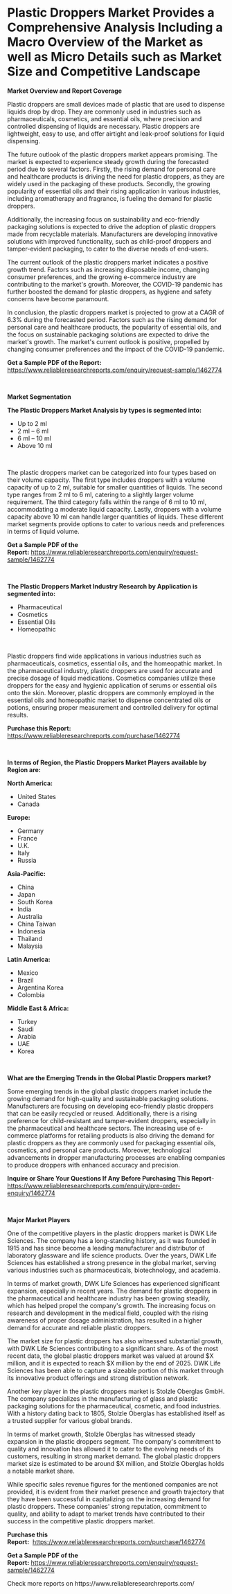 <p><h1>Plastic Droppers Market Provides a Comprehensive Analysis Including a Macro Overview of the Market as well as Micro Details such as Market Size and Competitive Landscape</h1></p><p><strong>Market Overview and Report Coverage</strong></p>
<p><p>Plastic droppers are small devices made of plastic that are used to dispense liquids drop by drop. They are commonly used in industries such as pharmaceuticals, cosmetics, and essential oils, where precision and controlled dispensing of liquids are necessary. Plastic droppers are lightweight, easy to use, and offer airtight and leak-proof solutions for liquid dispensing.</p><p>The future outlook of the plastic droppers market appears promising. The market is expected to experience steady growth during the forecasted period due to several factors. Firstly, the rising demand for personal care and healthcare products is driving the need for plastic droppers, as they are widely used in the packaging of these products. Secondly, the growing popularity of essential oils and their rising application in various industries, including aromatherapy and fragrance, is fueling the demand for plastic droppers.</p><p>Additionally, the increasing focus on sustainability and eco-friendly packaging solutions is expected to drive the adoption of plastic droppers made from recyclable materials. Manufacturers are developing innovative solutions with improved functionality, such as child-proof droppers and tamper-evident packaging, to cater to the diverse needs of end-users.</p><p>The current outlook of the plastic droppers market indicates a positive growth trend. Factors such as increasing disposable income, changing consumer preferences, and the growing e-commerce industry are contributing to the market's growth. Moreover, the COVID-19 pandemic has further boosted the demand for plastic droppers, as hygiene and safety concerns have become paramount.</p><p>In conclusion, the plastic droppers market is projected to grow at a CAGR of 6.3% during the forecasted period. Factors such as the rising demand for personal care and healthcare products, the popularity of essential oils, and the focus on sustainable packaging solutions are expected to drive the market's growth. The market's current outlook is positive, propelled by changing consumer preferences and the impact of the COVID-19 pandemic.</p></p>
<p><strong>Get a Sample PDF of the Report:</strong> <a href="https://www.reliableresearchreports.com/enquiry/request-sample/1462774">https://www.reliableresearchreports.com/enquiry/request-sample/1462774</a></p>
<p>&nbsp;</p>
<p><strong>Market Segmentation</strong></p>
<p><strong>The Plastic Droppers Market Analysis by types is segmented into:</strong></p>
<p><ul><li>Up to 2 ml</li><li>2 ml – 6 ml</li><li>6 ml – 10 ml</li><li>Above 10 ml</li></ul></p>
<p>&nbsp;</p>
<p><p>The plastic droppers market can be categorized into four types based on their volume capacity. The first type includes droppers with a volume capacity of up to 2 ml, suitable for smaller quantities of liquids. The second type ranges from 2 ml to 6 ml, catering to a slightly larger volume requirement. The third category falls within the range of 6 ml to 10 ml, accommodating a moderate liquid capacity. Lastly, droppers with a volume capacity above 10 ml can handle larger quantities of liquids. These different market segments provide options to cater to various needs and preferences in terms of liquid volume.</p></p>
<p><strong>Get a Sample PDF of the Report:</strong>&nbsp;<a href="https://www.reliableresearchreports.com/enquiry/request-sample/1462774">https://www.reliableresearchreports.com/enquiry/request-sample/1462774</a></p>
<p>&nbsp;</p>
<p><strong>The Plastic Droppers Market Industry Research by Application is segmented into:</strong></p>
<p><ul><li>Pharmaceutical</li><li>Cosmetics</li><li>Essential Oils</li><li>Homeopathic</li></ul></p>
<p>&nbsp;</p>
<p><p>Plastic droppers find wide applications in various industries such as pharmaceuticals, cosmetics, essential oils, and the homeopathic market. In the pharmaceutical industry, plastic droppers are used for accurate and precise dosage of liquid medications. Cosmetics companies utilize these droppers for the easy and hygienic application of serums or essential oils onto the skin. Moreover, plastic droppers are commonly employed in the essential oils and homeopathic market to dispense concentrated oils or potions, ensuring proper measurement and controlled delivery for optimal results.</p></p>
<p><strong>Purchase this Report:</strong>&nbsp; <a href="https://www.reliableresearchreports.com/purchase/1462774">https://www.reliableresearchreports.com/purchase/1462774</a></p>
<p>&nbsp;</p>
<p><strong>In terms of Region, the Plastic Droppers Market Players available by Region are:</strong></p>
<p>
    <p> <strong> North America: </strong>
        <ul>
            <li>United States</li>
            <li>Canada</li>
        </ul>
        </p> 
    <p> <strong> Europe: </strong>
        <ul>
            <li>Germany</li>
            <li>France</li>
            <li>U.K.</li>
            <li>Italy</li>
            <li>Russia</li>
        </ul>
        </p> 
    <p> <strong> Asia-Pacific: </strong>
        <ul>
            <li>China</li>
            <li>Japan</li>
            <li>South Korea</li>
            <li>India</li>
            <li>Australia</li>
            <li>China Taiwan</li>
            <li>Indonesia</li>
            <li>Thailand</li>
            <li>Malaysia</li>
        </ul>
        </p> 
    <p> <strong> Latin America: </strong>
        <ul>
            <li>Mexico</li>
            <li>Brazil</li>
            <li>Argentina Korea</li>
            <li>Colombia</li>
        </ul>
        </p> 
    <p> <strong> Middle East & Africa: </strong>
        <ul>
            <li>Turkey</li>
            <li>Saudi</li>
            <li>Arabia</li>
            <li>UAE</li>
            <li>Korea</li>
        </ul>
    </p>
    </p>
<p>&nbsp;</p>
<p><strong>What are the Emerging Trends in the Global Plastic Droppers market?</strong></p>
<p><p>Some emerging trends in the global plastic droppers market include the growing demand for high-quality and sustainable packaging solutions. Manufacturers are focusing on developing eco-friendly plastic droppers that can be easily recycled or reused. Additionally, there is a rising preference for child-resistant and tamper-evident droppers, especially in the pharmaceutical and healthcare sectors. The increasing use of e-commerce platforms for retailing products is also driving the demand for plastic droppers as they are commonly used for packaging essential oils, cosmetics, and personal care products. Moreover, technological advancements in dropper manufacturing processes are enabling companies to produce droppers with enhanced accuracy and precision.</p></p>
<p><strong>Inquire or Share Your Questions If Any Before Purchasing This Report</strong>- <a href="https://www.reliableresearchreports.com/enquiry/pre-order-enquiry/1462774">https://www.reliableresearchreports.com/enquiry/pre-order-enquiry/1462774</a></p>
<p>&nbsp;</p>
<p><strong>Major Market Players</strong></p>
<p><p>One of the competitive players in the plastic droppers market is DWK Life Sciences. The company has a long-standing history, as it was founded in 1915 and has since become a leading manufacturer and distributor of laboratory glassware and life science products. Over the years, DWK Life Sciences has established a strong presence in the global market, serving various industries such as pharmaceuticals, biotechnology, and academia.</p><p>In terms of market growth, DWK Life Sciences has experienced significant expansion, especially in recent years. The demand for plastic droppers in the pharmaceutical and healthcare industry has been growing steadily, which has helped propel the company's growth. The increasing focus on research and development in the medical field, coupled with the rising awareness of proper dosage administration, has resulted in a higher demand for accurate and reliable plastic droppers.</p><p>The market size for plastic droppers has also witnessed substantial growth, with DWK Life Sciences contributing to a significant share. As of the most recent data, the global plastic droppers market was valued at around $X million, and it is expected to reach $X million by the end of 2025. DWK Life Sciences has been able to capture a sizeable portion of this market through its innovative product offerings and strong distribution network.</p><p>Another key player in the plastic droppers market is Stolzle Oberglas GmbH. The company specializes in the manufacturing of glass and plastic packaging solutions for the pharmaceutical, cosmetic, and food industries. With a history dating back to 1805, Stolzle Oberglas has established itself as a trusted supplier for various global brands.</p><p>In terms of market growth, Stolzle Oberglas has witnessed steady expansion in the plastic droppers segment. The company's commitment to quality and innovation has allowed it to cater to the evolving needs of its customers, resulting in strong market demand. The global plastic droppers market size is estimated to be around $X million, and Stolzle Oberglas holds a notable market share.</p><p>While specific sales revenue figures for the mentioned companies are not provided, it is evident from their market presence and growth trajectory that they have been successful in capitalizing on the increasing demand for plastic droppers. These companies' strong reputation, commitment to quality, and ability to adapt to market trends have contributed to their success in the competitive plastic droppers market.</p></p>
<p><strong>Purchase this Report:</strong>&nbsp;&nbsp;<a href="https://www.reliableresearchreports.com/purchase/1462774">https://www.reliableresearchreports.com/purchase/1462774</a></p>
<p></p>
<p><strong>Get a Sample PDF of the Report:</strong>&nbsp;<a href="https://www.reliableresearchreports.com/enquiry/request-sample/1462774">https://www.reliableresearchreports.com/enquiry/request-sample/1462774</a></p>
<p>Check more reports on https://www.reliableresearchreports.com/</p>